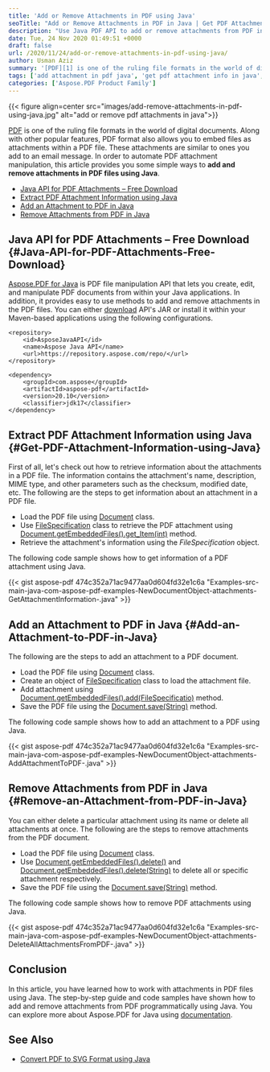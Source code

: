 ```yaml
---
title: 'Add or Remove Attachments in PDF using Java'
seoTitle: "Add or Remove Attachments in PDF in Java | Get PDF Attachment Info"
description: "Use Java PDF API to add or remove attachments from PDF in Java. Get attachment information and remove one or all attachments in PDF using Java PDF API."
date: Tue, 24 Nov 2020 01:49:51 +0000
draft: false
url: /2020/11/24/add-or-remove-attachments-in-pdf-using-java/
author: Usman Aziz
summary: '[PDF][1] is one of the ruling file formats in the world of digital documents. Along with other popular features, PDF format also allows you to embed files as attachments within a PDF file. These attachments are similar to ones you add to an email message. In order to automate PDF attachment manipulation, this article provides you some simple ways of **adding and removing attachments in PDF files using Java**.'
tags: ['add attachment in pdf java', 'get pdf attachment info in java', 'remove attachment from pdf java']
categories: ['Aspose.PDF Product Family']
---
```




{{< figure align=center src="images/add-remove-attachments-in-pdf-using-java.jpg" alt="add or remove pdf attachments in java">}}


[PDF][2] is one of the ruling file formats in the world of digital documents. Along with other popular features, PDF format also allows you to embed files as attachments within a PDF file. These attachments are similar to ones you add to an email message. In order to automate PDF attachment manipulation, this article provides you some simple ways to **add and remove attachments in PDF files using Java**.

*   [Java API for PDF Attachments – Free Download][3]
*   [Extract PDF Attachment Information using Java][4]
*   [Add an Attachment to PDF in Java][5]
*   [Remove Attachments from PDF in Java][6]

## Java API for PDF Attachments – Free Download {#Java-API-for-PDF-Attachments-Free-Download}

[Aspose.PDF for Java][7] is PDF file manipulation API that lets you create, edit, and manipulate PDF documents from within your Java applications. In addition, it provides easy to use methods to add and remove attachments in the PDF files. You can either [download][8] API's JAR or install it within your Maven-based applications using the following configurations.

```
<repository>
    <id>AsposeJavaAPI</id>
    <name>Aspose Java API</name>
    <url>https://repository.aspose.com/repo/</url>
</repository>
```
```
<dependency>
    <groupId>com.aspose</groupId>
    <artifactId>aspose-pdf</artifactId>
    <version>20.10</version>
    <classifier>jdk17</classifier>
</dependency>
```

## Extract PDF Attachment Information using Java {#Get-PDF-Attachment-Information-using-Java}

First of all, let's check out how to retrieve information about the attachments in a PDF file. The information contains the attachment's name, description, MIME type, and other parameters such as the checksum, modified date, etc. The following are the steps to get information about an attachment in a PDF file.

*   Load the PDF file using [Document][9] class.
*   Use [FileSpecification][10] class to retrieve the PDF attachment using [Document.getEmbeddedFiles().get\_Item(int)][11] method.
*   Retrieve the attachment's information using the _FileSpecification_ object.

The following code sample shows how to get information of a PDF attachment using Java.

{{< gist aspose-pdf 474c352a71ac9477aa0d604fd32e1c6a "Examples-src-main-java-com-aspose-pdf-examples-NewDocumentObject-attachments-GetAttachmentInformation-.java" >}}

## Add an Attachment to PDF in Java {#Add-an-Attachment-to-PDF-in-Java}

The following are the steps to add an attachment to a PDF document.

*   Load the PDF file using [Document][12] class.
*   Create an object of [FileSpecification][13] class to load the attachment file.
*   Add attachment using [Document.getEmbeddedFiles().add(FileSpecificatio)][14] method.
*   Save the PDF file using the [Document.save(String)][15] method.

The following code sample shows how to add an attachment to a PDF using Java.

{{< gist aspose-pdf 474c352a71ac9477aa0d604fd32e1c6a "Examples-src-main-java-com-aspose-pdf-examples-NewDocumentObject-attachments-AddAttachmentToPDF-.java" >}}

## Remove Attachments from PDF in Java {#Remove-an-Attachment-from-PDF-in-Java}

You can either delete a particular attachment using its name or delete all attachments at once. The following are the steps to remove attachments from the PDF document.

*   Load the PDF file using [Document][16] class.
*   Use [Document.getEmbeddedFiles().delete()][17] and [Document.getEmbeddedFiles().delete(String)][18] to delete all or specific attachment respectively.
*   Save the PDF file using the [Document.save(String)][19] method.

The following code sample shows how to remove PDF attachments using Java.

{{< gist aspose-pdf 474c352a71ac9477aa0d604fd32e1c6a "Examples-src-main-java-com-aspose-pdf-examples-NewDocumentObject-attachments-DeleteAllAttachmentsFromPDF-.java" >}}

## Conclusion

In this article, you have learned how to work with attachments in PDF files using Java. The step-by-step guide and code samples have shown how to add and remove attachments from PDF programmatically using Java. You can explore more about Aspose.PDF for Java using [documentation][20].

## See Also

*   [Convert PDF to SVG Format using Java][21]




[1]: https://docs.fileformat.com/pdf/
[2]: https://docs.fileformat.com/pdf/
[3]: #Java-API-for-PDF-Attachments-Free-Download
[4]: #Get-PDF-Attachment-Information-using-Java
[5]: #Add-an-Attachment-to-PDF-in-Java
[6]: #Remove-an-Attachment-from-PDF-in-Java
[7]: https://products.aspose.com/pdf/java
[8]: https://downloads.aspose.com/pdf/java
[9]: https://apireference.aspose.com/pdf/java/com.aspose.pdf/Document
[10]: https://apireference.aspose.com/pdf/java/com.aspose.pdf/FileSpecification
[11]: https://apireference.aspose.com/pdf/java/com.aspose.pdf/EmbeddedFileCollection#get_Item-int-
[12]: https://apireference.aspose.com/pdf/java/com.aspose.pdf/Document
[13]: https://apireference.aspose.com/pdf/java/com.aspose.pdf/FileSpecification
[14]: https://apireference.aspose.com/pdf/java/com.aspose.pdf/EmbeddedFileCollection#add-com.aspose.pdf.FileSpecification-
[15]: https://apireference.aspose.com/pdf/java/com.aspose.pdf/Document#save-java.lang.String-
[16]: https://apireference.aspose.com/pdf/java/com.aspose.pdf/Document
[17]: https://apireference.aspose.com/pdf/java/com.aspose.pdf/EmbeddedFileCollection#delete--
[18]: https://apireference.aspose.com/pdf/java/com.aspose.pdf/EmbeddedFileCollection#delete-java.lang.String-
[19]: https://apireference.aspose.com/pdf/java/com.aspose.pdf/Document#save-java.lang.String-
[20]: https://docs.aspose.com/pdf/java/getting-started/
[21]: https://blog.aspose.com/2020/11/04/convert-pdf-to-svg-using-java/





